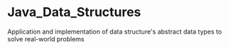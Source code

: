 # Java_Data_Structures
Application and implementation of data structure's abstract data types to solve real-world problems
